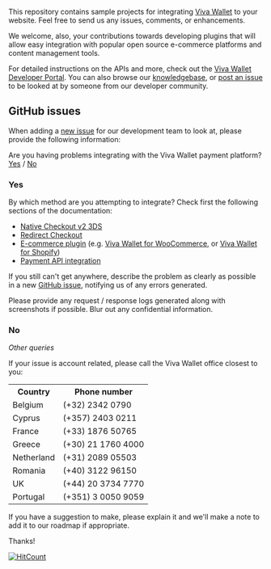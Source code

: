 This repository contains sample projects for integrating [Viva Wallet](https://www.vivapayments.com) to your website. Feel free to send us any issues, comments, or enhancements.

We welcome, also, your contributions towards developing plugins that will allow easy integration with popular open source e-commerce platforms and content management tools.

For detailed instructions on the APIs and more, check out the [Viva Wallet Developer Portal](https://developer.vivawallet.com). You can also browse our [knowledgebase](https://help.vivawallet.com/hc/en-us), or [post an issue](https://github.com/VivaPayments/API/issues) to be looked at by someone from our developer community.

## GitHub issues

When adding a [new issue](https://github.com/VivaPayments/API/issues) for our development team to look at, please provide the following information:

Are you having problems integrating with the Viva Wallet payment platform? [Yes](#yes) / [No](#no)

### Yes<a name="yes"></a>

By which method are you attempting to integrate? Check first the following sections of the documentation:

- [Native Checkout v2 3DS](https://developer.vivawallet.com/online-checkouts/native-checkout-v2/)
- [Redirect Checkout](https://developer.vivawallet.com/online-checkouts/redirect-checkout/)
- [E-commerce plugin](https://developer.vivawallet.com/e-commerce-plugins/) (e.g. [Viva Wallet for WooCommerce](https://developer.vivawallet.com/e-commerce-plugins/woocommerce/), or [Viva Wallet for Shopify](https://developer.vivawallet.com/e-commerce-plugins/shopify/))
- [Payment API integration](https://developer.vivawallet.com/api-reference-guide/payment-api/)

If you still can't get anywhere, describe the problem as clearly as possible in a new [GitHub issue](https://github.com/VivaPayments/API/issues), notifying us of any errors generated.

Please provide any request / response logs generated along with screenshots if possible. Blur out any confidential information.

### No<a name="no"></a>

*Other queries*

If your issue is account related, please call the Viva Wallet office closest to you:

<table><tr><th>Country</th><th>Phone number</th>
  <tr><td>Belgium</td><td>(+32) 2342 0790</td></tr>
    <tr><td>Cyprus</td><td>(+357) 2403 0211</td></tr>
    <tr><td>France</td><td>(+33) 1876 50765</td></tr>
    <tr><td>Greece</td><td>(+30) 21 1760 4000</td></tr>
    <tr><td>Netherland</td><td>(+31) 2089 05503</td></tr>
    <tr><td>Romania</td><td>(+40) 3122 96150</td></tr>
    <tr><td>UK</td><td>(+44) 20 3734 7770</td></tr>
    <tr><td>Portugal</td><td>(+351) 3 0050 9059</td></tr>
</table>

If you have a suggestion to make, please explain it and we'll make a note to add it to our roadmap if appropriate.

Thanks!

[![HitCount](http://hits.dwyl.io/VivaPayments/VivaPayments/API.svg)](http://hits.dwyl.io/VivaPayments/VivaPayments/API)
